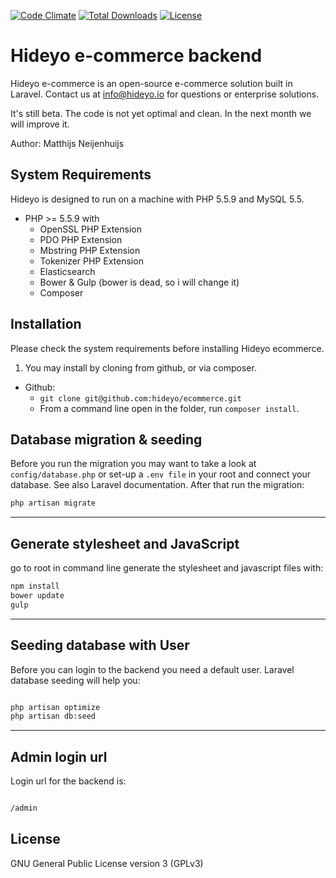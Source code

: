 [![Code Climate](https://codeclimate.com/github/hideyo/ecommerce.png)](https://codeclimate.com/github/hideyo/ecommerce)
<a href="https://packagist.org/packages/hideyo/ecommerce"><img src="https://poser.pugx.org/hideyo/ecommerce/d/total.svg" alt="Total Downloads"></a>
<a href="https://packagist.org/packages/hideyo/ecommerce"><img src="https://poser.pugx.org/hideyo/ecommerce/license.svg" alt="License"></a>

# Hideyo e-commerce backend
Hideyo e-commerce is an open-source e-commerce solution built in Laravel.  Contact us at info@hideyo.io for questions or enterprise solutions. 

It's still beta. The code is not yet optimal and clean. In the next month we will improve it. 

Author: Matthijs Neijenhuijs


## System Requirements

Hideyo is designed to run on a machine with PHP 5.5.9 and MySQL 5.5.

* PHP >= 5.5.9 with
    * OpenSSL PHP Extension
    * PDO PHP Extension
    * Mbstring PHP Extension
    * Tokenizer PHP Extension
    * Elasticsearch
    * Bower & Gulp (bower is dead, so i will change it)
    * Composer



## Installation

Please check the system requirements before installing Hideyo ecommerce.

1. You may install by cloning from github, or via composer.
  * Github:
    * `git clone git@github.com:hideyo/ecommerce.git`
    * From a command line open in the folder, run `composer install`.



## Database migration & seeding
Before you run the migration you may want to take a look at `config/database.php` or set-up a `.env file` in your root and connect your database. See also Laravel documentation. After that run the migration:
```bash
php artisan migrate


```

----

## Generate stylesheet and JavaScript

go to root in command line generate the stylesheet and javascript files with:
```bash
npm install
bower update
gulp 
```

---

## Seeding database with User
Before you can login to the backend you need a default user. Laravel database seeding will help you: 
```bash

php artisan optimize
php artisan db:seed 
```


---
## Admin login url

Login url for the backend is:
```bash

/admin
```

## License

GNU General Public License version 3 (GPLv3)